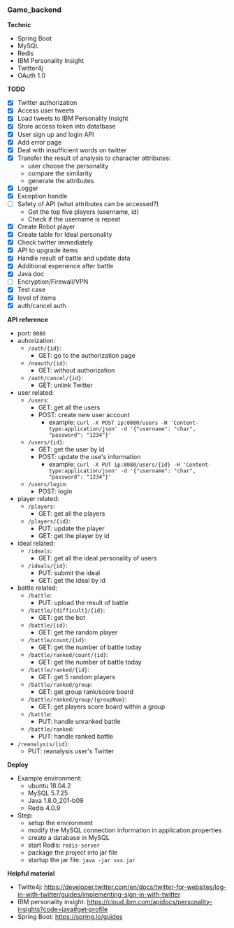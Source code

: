 ### Game_backend

**Technic**
- Spring Boot
- MySQL
- Redis
- IBM Personality Insight
- Twitter4j
- OAuth 1.0

**TODO**
- [x] Twitter authorization
- [x] Access user tweets
- [x] Load tweets to IBM Personality Insight
- [x] Store access token into datatbase
- [x] User sign up and login API
- [x] Add error page
- [x] Deal with insufficient words on twitter
- [x] Transfer the result of analysis to character attributes:
	- user choose the personality
	- compare the similarity
	- generate the attributes
- [x] Logger
- [x] Exception handle
- [ ] Safety of API (what attributes can be accessed?)
	- Get the top five players (username, id)
	- Check if the username is repeat
- [x] Create Robot player
- [x] Create table for Ideal personality
- [x] Check twitter immediately
- [x] API to upgrade items
- [x] Handle result of battle and update data
- [x] Additional experience after battle
- [x] Java doc
- [ ] Encryption/Firewall/VPN
- [x] Test case
- [x] level of items
- [x] auth/cancel auth  

**API reference**
- port: `8080`
- auhorization:
	- `/auth/{id}`:
		- GET: go to the authorization page
	- `/noauth/{id}`:
		- GET: without authorization
	- `/auth/cancel/{id}`:
		- GET: unlink Twitter 
- user related:
	- `/users`:
		- GET: get all the users
		- POST: create new user account
			- example: `curl -X POST ip:8080/users -H 'Content-type:application/json' -d '{"username": "char", "password": "1234"}'`
	- `/users/{id}`:
		- GET: get the user by id
		- POST: update the use's information
			- example: `curl -X PUT ip:8080/users/{id} -H 'Content-type:application/json' -d '{"username": "char", "password": "1234"}'`
	- `/users/login`:
		- POST: login
- player related:
	- `/players`:
		- GET: get all the players
	- `/players/{id}`:
		- PUT: update the player
		- GET: get the player by id
- ideal related:
	- `/ideals`:
		- GET: get all the ideal personality of users
	- `/ideals/{id}`:
		- PUT: submit the ideal
		- GET: get the ideal by id
- battle related:
	- `/battle`:
		- PUT: upload the result of battle
	- `/battle/{difficult}/{id}`:
		- GET: get the bot
	- `/battle/{id}`:
		- GET: get the random player
	- `/battle/count/{id}`:
		- GET: get the number of battle today
	- `/battle/ranked/count/{id}`:
		- GET: get the number of battle today
	- `/battle/ranked/{id}`:
		- GET: get 5 random players
	- `/battle/ranked/group`:
		- GET: get group rank/score board
	- `/battle/ranked/group/{groupNum}`:
		- GET: get players score board within a group
	- `/battle`:
		- PUT: handle unranked battle
	- `/battle/ranked`:
		- PUT: handle ranked battle
- `/reanalysis/{id}`:
	- PUT: reanalysis user's Twitter

**Deploy**
- Example environment:
	- ubuntu 18.04.2
	- MySQL 5.7.25
	- Java 1.8.0_201-b09
	- Redis 4.0.9
- Step:
	- setup the environment
	- modify the MySQL connection information in application.properties
	- create a database in MySQL
	- start Redis: `redis-server`
	- package the project into jar file
	- startup the jar file: `java -jar xxx.jar`

**Helpful material**
- Twitte4j: https://developer.twitter.com/en/docs/twitter-for-websites/log-in-with-twitter/guides/implementing-sign-in-with-twitter
- IBM personality insight: https://cloud.ibm.com/apidocs/personality-insights?code=java#get-profile
- Spring Boot: https://spring.io/guides


